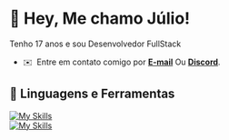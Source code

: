 # 👋 Hey, Me chamo Júlio!
Tenho 17 anos e sou Desenvolvedor FullStack

* ✉️  Entre em contato comigo por **[E-mail](mailto:juliodeveloper@hotmail.com)** Ou **[Discord](https://discord.com/users/885158216101687307)**.
  
## 🔨 Linguagens e Ferramentas
[![My Skills](https://skillicons.dev/icons?i=html,css,react,javascript,typescript,nodejs)](https://skillicons.dev)<br>
[![My Skills](https://skillicons.dev/icons?i=git,express,vitest,mysql,postgresql,prisma,docker)](https://skillicons.dev)
